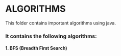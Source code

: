 # ALGORITHMS
This folder contains important algorithms using java.

### It contains the following algorithms:
#### 1. BFS (Breadth First Search)